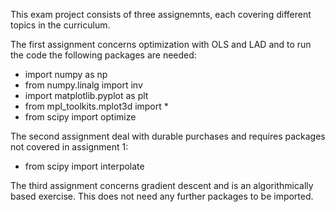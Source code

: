 This exam project consists of three assignemnts, each covering different topics in the curriculum.

The first assignment concerns optimization with OLS and LAD and to run the code the following packages are needed:

- import numpy as np
- from numpy.linalg import inv
- import matplotlib.pyplot as plt
- from mpl_toolkits.mplot3d import *
- from scipy import optimize

The second assignment deal with durable purchases and requires packages not covered in assignment 1:

- from scipy import interpolate

The third assignment concerns gradient descent and is an algorithmically based exercise. This does not need any further packages to be imported.
